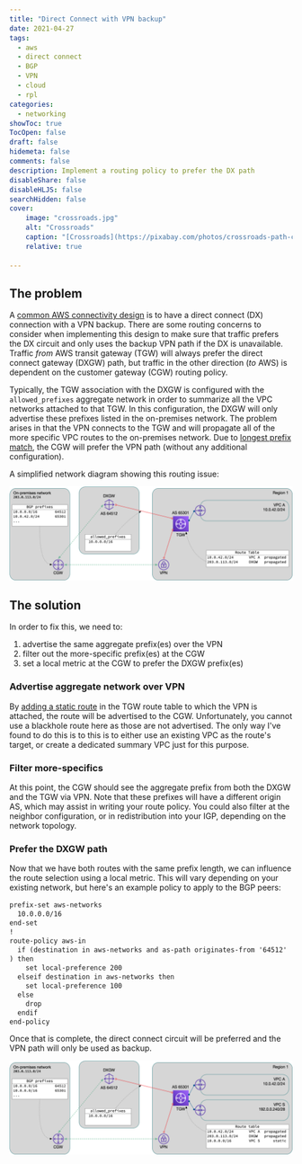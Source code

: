 ```yaml
---
title: "Direct Connect with VPN backup"
date: 2021-04-27
tags:
  - aws
  - direct connect
  - BGP
  - VPN
  - cloud
  - rpl
categories:
  - networking
showToc: true
TocOpen: false
draft: false
hidemeta: false
comments: false
description: Implement a routing policy to prefer the DX path
disableShare: false
disableHLJS: false
searchHidden: false
cover:
    image: "crossroads.jpg"
    alt: "Crossroads"
    caption: "[Crossroads](https://pixabay.com/photos/crossroads-path-choice-road-997123/) by [MoneyForCoffee](https://pixabay.com/users/moneyforcoffee-1458947) licensed under [CC0](https://creativecommons.org/publicdomain/zero/1.0/legalcode)"
    relative: true

---
```


## The problem

A [common AWS connectivity design][design] is to have a direct connect
(DX) connection with a VPN backup.  There are some routing concerns
to consider when implementing this design to make sure that traffic
prefers the DX circuit and only uses the backup VPN path if the DX is
unavailable.  Traffic _from_ AWS transit gateway (TGW) will always
prefer the direct connect gateway (DXGW) path, but traffic in the other
direction (_to_ AWS) is dependent on the customer gateway (CGW) routing
policy.

Typically, the TGW association with the DXGW is configured with the
`allowed_prefixes` aggregate network in order to summarize all the VPC
networks attached to that TGW.  In this configuration, the DXGW will
only advertise these prefixes listed in the on-premises network.  The
problem arises in that the VPN connects to the TGW and will propagate
all of the more specific VPC routes to the on-premises network.  Due to
[longest prefix match][longest-prefix], the CGW will prefer the VPN
path (without any additional configuration).

A simplified network diagram showing this routing issue:

![Asymmetric Routing by default](asymmetric.png)

## The solution

In order to fix this, we need to:

1. advertise the same aggregate prefix(es) over the VPN
2. filter out the more-specific prefix(es) at the CGW
3. set a local metric at the CGW to prefer the DXGW prefix(es)

### Advertise aggregate network over VPN

By [adding a static route][static route] in the TGW route table to
which the VPN is attached, the route will be advertised to the CGW.
Unfortunately, you cannot use a blackhole route here as those are not
advertised.  The only way I've found to do this is to this is to either
use an existing VPC as the route's target, or create a dedicated summary
VPC just for this purpose.

[static route]: https://docs.aws.amazon.com/cli/latest/reference/ec2/create-transit-gateway-route.html

### Filter more-specifics

At this point, the CGW should see the aggregate prefix from both
the DXGW and the TGW via VPN.  Note that these prefixes will have a
different origin AS, which may assist in writing your route policy.  You
could also filter at the neighbor configuration, or in redistribution
into your IGP, depending on the network topology.

### Prefer the DXGW path

Now that we have both routes with the same prefix length, we can
influence the route selection using a local metric.  This will vary
depending on your existing network, but here's an example policy to
apply to the BGP peers:

```rpl
prefix-set aws-networks
  10.0.0.0/16
end-set
!
route-policy aws-in
  if (destination in aws-networks and as-path originates-from '64512' ) then
    set local-preference 200
  elseif destination in aws-networks then
    set local-preference 100
  else
    drop
  endif
end-policy
```

Once that is complete, the direct connect circuit will be preferred
and the VPN path will only be used as backup.

![Symmetric traffic](symmetric.png)

[design]: https://docs.aws.amazon.com/whitepapers/latest/hybrid-connectivity/vpn-connection-as-a-backup-to-aws-dx-connection-example.html
[longest-prefix]: https://en.wikipedia.org/wiki/Longest_prefix_match

